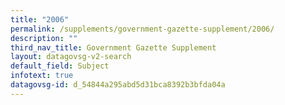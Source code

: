 ```yaml
---
title: "2006"
permalink: /supplements/government-gazette-supplement/2006/
description: ""
third_nav_title: Government Gazette Supplement
layout: datagovsg-v2-search
default_field: Subject
infotext: true
datagovsg-id: d_54844a295abd5d31bca8392b3bfda04a
---
```

